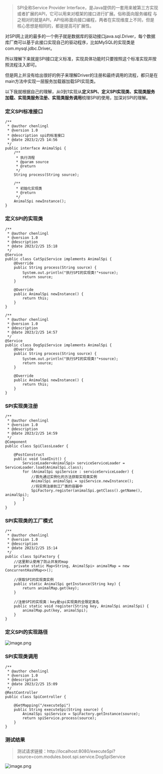 
> SPI全称Service Provider Interface，是Java提供的一套用来被第三方实现或者扩展的API，它可以用来对框架的接口进行扩展。俗称面向服务编程
> 与之相对的就是API，API俗称面向接口编程，两者在实现维度上不同，但是核心思想是相同的，都是提高可扩展性。


对SPI网上说的最多的一个例子就是数据库的驱动接口java.sql.Driver，每个数据库厂商可以基于此接口实现自己的驱动程序，比如MySQL的实现类是com.mysql.jdbc.Driver。

所以理解下来就是SPI接口定义标准，实现具体功能时只要按照这个标准实现并按照流程注入即可。

但是网上并没有给出很好的例子来理解Driver的注册和最终调用的流程，都只是在main方法中实现一层服务加载器加载SPI实现类。

以下我就根据自己的理解，从0到1实现从**定义SPI、定义SPI实现类、实现类服务加载、实现类服务注册、实现类服务调用**梳理SPI的使用，加深对SPI的理解。


### 定义SPI标准接口
```
/**
 * @author chenlingl
 * @version 1.0
 * @description spi的标准接口
 * @date 2023/2/25 14:56
 */
public interface AnimalSpi {
    /**
     * 执行流程
     * @param source
     * @return
     */
    String process(String source);

    /**
     * 初始化实现类
     * @return
     */
    AnimalSpi newInstance();
}
```

### 定义SPI的实现类
```
/**
 * @author chenlingl
 * @version 1.0
 * @description
 * @date 2023/2/25 15:18
 */
@Service
public class CatSpiService implements AnimalSpi {
    @Override
    public String process(String source) {
        System.out.println("执行SPI的实现类!"+source);
        return source;
    }

    @Override
    public AnimalSpi newInstance() {
        return this;
    }
}
```
```
/**
 * @author chenlingl
 * @version 1.0
 * @description
 * @date 2023/2/25 14:57
 */
@Service
public class DogSpiService implements AnimalSpi {
    @Override
    public String process(String source) {
        System.out.println("执行SPI的实现类!"+source);
        return source;
    }

    @Override
    public AnimalSpi newInstance() {
        return this;
    }
}
```


### SPI实现类注册
```
/**
 * @author chenlingl
 * @version 1.0
 * @description
 * @date 2023/2/25 14:59
 */
@Component
public class SpiClassLoader {

    @PostConstruct
    public void loadInit() {
        ServiceLoader<AnimalSpi> serviceServiceLoader = ServiceLoader.load(AnimalSpi.class);
        for (AnimalSpi spiService : serviceServiceLoader) {
            //首先通过实例化的方法获取实现类实例
            AnimalSpi animalSpi = spiService.newInstance();
            //将实例注册到工厂类的容器中
            SpiFactory.register(animalSpi.getClass().getName(), animalSpi);
        }
    }
}
```


### SPI实现类的工厂模式
```
/**
 * @author chenlingl
 * @version 1.0
 * @description
 * @date 2023/2/25 15:14
 */
public class SpiFactory {
    //这里默认使用了防止并发的map
    private static Map<String, AnimalSpi> animalMap = new ConcurrentHashMap<>();

    //获取SPI的实现类实例
    public static AnimalSpi getInstance(String key) {
        return animalMap.get(key);
    }

    //注册SPI的实现类：key是spi实现类的全限定类名
    public static void register(String key, AnimalSpi animalSpi) {
        animalMap.put(key, animalSpi);
    }
}
```


### 定义SPI的实现路径

![image.png](https://p3-juejin.byteimg.com/tos-cn-i-k3u1fbpfcp/c9e90cc90a844c3995d1c758b9575841~tplv-k3u1fbpfcp-watermark.image?)



### SPI实现类调用
```
/**
 * @author chenlingl
 * @version 1.0
 * @description
 * @date 2023/2/25 15:09
 */
@RestController
public class SpiController {

    @GetMapping("/executeSpi")
    public String executeSpi(String source) {
        AnimalSpi spiService = SpiFactory.getInstance(source);
        return spiService.process(source);
    }
}
```

### 测试结果
> 测试请求链接：http://localhost:8080/executeSpi?source=com.modules.boot.spi.service.DogSpiService


![image.png](https://p9-juejin.byteimg.com/tos-cn-i-k3u1fbpfcp/f11f7483bf114d5493d9e58d14e80053~tplv-k3u1fbpfcp-watermark.image?)
